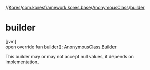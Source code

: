 //[Kores](../../../index.md)/[com.koresframework.kores.base](../index.md)/[AnonymousClass](index.md)/[builder](builder.md)

# builder

[jvm]\
open override fun [builder](builder.md)(): [AnonymousClass.Builder](-builder/index.md)

This builder may or may not accept null values, it depends on implementation.
